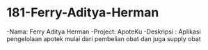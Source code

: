 # 181-Ferry-Aditya-Herman

-Nama: Ferry Aditya Herman
-Project: ApoteKu
-Deskripsi : Aplikasi pengelolaan apotek mulai dari pembelian obat dan juga supply obat
